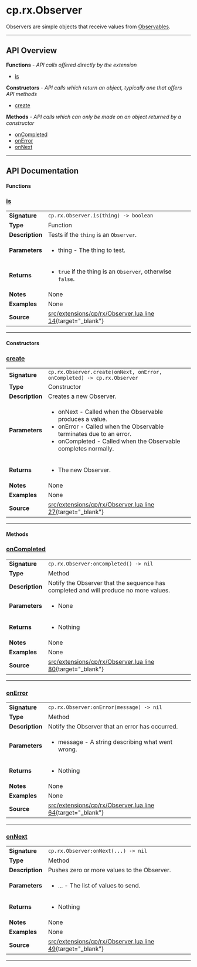# cp.rx.Observer

Observers are simple objects that receive values from [Observables](cp.rx.Observable.md).

---

## API Overview
**Functions** - _API calls offered directly by the extension_
 * [is](#is)

**Constructors** - _API calls which return an object, typically one that offers API methods_
 * [create](#create)

**Methods** - _API calls which can only be made on an object returned by a constructor_
 * [onCompleted](#oncompleted)
 * [onError](#onerror)
 * [onNext](#onnext)


---

## API Documentation

#### Functions


### [is](#is)

|                                             |                                                                                     |
| --------------------------------------------|-------------------------------------------------------------------------------------|
| **Signature**                               | `cp.rx.Observer.is(thing) -> boolean`                                                                    |
| **Type**                                    | Function                                                                     |
| **Description**                             | Tests if the `thing` is an `Observer`.                                                                     |
| **Parameters**                              | <ul><li>thing   - The thing to test.</li></ul> |
| **Returns**                                 | <ul><li>`true` if the thing is an `Observer`, otherwise `false`.</li></ul>          |
| **Notes**                                   | None |
| **Examples**                                | None |
| **Source**                                  | [src/extensions/cp/rx/Observer.lua line 14](https://github.com/CommandPost/CommandPost/blob/develop/src/extensions/cp/rx/Observer.lua#L14){target="_blank"} |

---

#### Constructors


### [create](#create)

|                                             |                                                                                     |
| --------------------------------------------|-------------------------------------------------------------------------------------|
| **Signature**                               | `cp.rx.Observer.create(onNext, onError, onCompleted) -> cp.rx.Observer`                                                                    |
| **Type**                                    | Constructor                                                                     |
| **Description**                             | Creates a new Observer.                                                                     |
| **Parameters**                              | <ul><li>onNext - Called when the Observable produces a value.</li><li>onError - Called when the Observable terminates due to an error.</li><li>onCompleted - Called when the Observable completes normally.</li></ul> |
| **Returns**                                 | <ul><li>The new Observer.</li></ul>          |
| **Notes**                                   | None |
| **Examples**                                | None |
| **Source**                                  | [src/extensions/cp/rx/Observer.lua line 27](https://github.com/CommandPost/CommandPost/blob/develop/src/extensions/cp/rx/Observer.lua#L27){target="_blank"} |

---

#### Methods


### [onCompleted](#oncompleted)

|                                             |                                                                                     |
| --------------------------------------------|-------------------------------------------------------------------------------------|
| **Signature**                               | `cp.rx.Observer:onCompleted() -> nil`                                                                    |
| **Type**                                    | Method                                                                     |
| **Description**                             | Notify the Observer that the sequence has completed and will produce no more values.                                                                     |
| **Parameters**                              | <ul><li>None</li></ul> |
| **Returns**                                 | <ul><li>Nothing</li></ul>          |
| **Notes**                                   | None |
| **Examples**                                | None |
| **Source**                                  | [src/extensions/cp/rx/Observer.lua line 80](https://github.com/CommandPost/CommandPost/blob/develop/src/extensions/cp/rx/Observer.lua#L80){target="_blank"} |

---


### [onError](#onerror)

|                                             |                                                                                     |
| --------------------------------------------|-------------------------------------------------------------------------------------|
| **Signature**                               | `cp.rx.Observer:onError(message) -> nil`                                                                    |
| **Type**                                    | Method                                                                     |
| **Description**                             | Notify the Observer that an error has occurred.                                                                     |
| **Parameters**                              | <ul><li>message - A string describing what went wrong.</li></ul> |
| **Returns**                                 | <ul><li>Nothing</li></ul>          |
| **Notes**                                   | None |
| **Examples**                                | None |
| **Source**                                  | [src/extensions/cp/rx/Observer.lua line 64](https://github.com/CommandPost/CommandPost/blob/develop/src/extensions/cp/rx/Observer.lua#L64){target="_blank"} |

---


### [onNext](#onnext)

|                                             |                                                                                     |
| --------------------------------------------|-------------------------------------------------------------------------------------|
| **Signature**                               | `cp.rx.Observer:onNext(...) -> nil`                                                                    |
| **Type**                                    | Method                                                                     |
| **Description**                             | Pushes zero or more values to the Observer.                                                                     |
| **Parameters**                              | <ul><li>... - The list of values to send.</li></ul> |
| **Returns**                                 | <ul><li>Nothing</li></ul>          |
| **Notes**                                   | None |
| **Examples**                                | None |
| **Source**                                  | [src/extensions/cp/rx/Observer.lua line 49](https://github.com/CommandPost/CommandPost/blob/develop/src/extensions/cp/rx/Observer.lua#L49){target="_blank"} |

---

